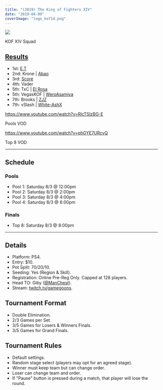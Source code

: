 ```yaml
---
title: "(2019) The King of Fighters XIV"
date: "2019-04-09"
coverImage: "logo_kof14.png"
---
```


![](https://i1.wp.com/animevo.moe/wordpress/wp-content/uploads/2019/10/kof_players.jpg?fit=840%2C473&ssl=1)

KOF XIV Squad

## [Results](https://smash.gg/tournament/animevo-2019/events/the-king-of-fighters-xiv/overview)

- 1st: [E.T](@ET1120)
- 2nd: Krone | [Abao](@abao014)
- 3rd: [Score](@score33333)
- 4th: Vader
- 5th: TxC | [El Rosa](@elr0sa)
- 5th: VegasKOF | [WeroAsamiya](@weroasamiya)
- 7th: Brooks | [ZJZ](@ZJZ_GxBridget)
- 7th: vSlash | [White-AshX](@White_Ashx)

https://www.youtube.com/watch?v=RlcTSIzBG-E

Pools VOD

https://www.youtube.com/watch?v=phGYE7URcvQ

Top 8 VOD

* * *

## Schedule

### Pools

- Pool 1: Saturday 8/3 @ 12:00pm
- Pool 2: Saturday 8/3 @ 2:00pm
- Pool 3: Saturday 8/3 @ 4:00pm
- Pool 4: Saturday 8/3 @ 6:00pm

### Finals

- Top 8: Saturday 8/3 @ 8:00pm

* * *

## Details

- Platform: PS4.
- Entry: $10.
- Pot Split: 70/20/10.
- Seeding: Yes (Region & Skill).
- Registration: Online Pre-Reg Only. Capped at 128 players.
- Head TO: Giby ([@ManChest](https://twitter.com/ManChest)).
- Stream: [twitch.tv/gamegoons](https://twitch.tv/gamegoons).

## Tournament Format

- Double Elimination.
- 2/3 Games per Set.
- 3/5 Games for Losers & Winners Finals.
- 3/5 Games for Grand Finals.

## Tournament Rules

- Default settings.
- Random stage select (players may opt for an agreed stage).
- Winner must keep team but can change order.
- Loser can change team and order.
- If "Pause" button is pressed during a match, that player will lose the round.
